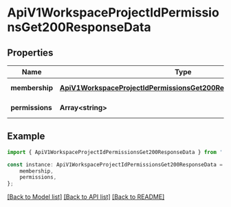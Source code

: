 # ApiV1WorkspaceProjectIdPermissionsGet200ResponseData


## Properties

Name | Type | Description | Notes
------------ | ------------- | ------------- | -------------
**membership** | [**ApiV1WorkspaceProjectIdPermissionsGet200ResponseDataMembership**](ApiV1WorkspaceProjectIdPermissionsGet200ResponseDataMembership.md) |  | [default to undefined]
**permissions** | **Array&lt;string&gt;** |  | [default to undefined]

## Example

```typescript
import { ApiV1WorkspaceProjectIdPermissionsGet200ResponseData } from './api';

const instance: ApiV1WorkspaceProjectIdPermissionsGet200ResponseData = {
    membership,
    permissions,
};
```

[[Back to Model list]](../README.md#documentation-for-models) [[Back to API list]](../README.md#documentation-for-api-endpoints) [[Back to README]](../README.md)
